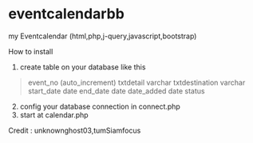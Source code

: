 # eventcalendarbb
my Eventcalendar (html,php,j-query,javascript,bootstrap)

How to install
1. create table on your database like this
  >event_no (auto_increment)
  >txtdetail varchar
  >txtdestination varchar
  >start_date date
  >end_date date
  >date_added date
  >status
2. config your database connection in connect.php
3. start at calendar.php


Credit : unknownghost03,tumSiamfocus
